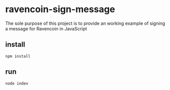 # ravencoin-sign-message

The sole purpose of this project is to provide an working example of signing a message for Ravencoin in JavaScript

## install

`npm install`

## run

`node index`
